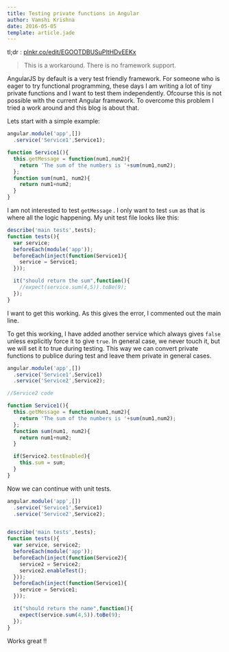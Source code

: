 ```yaml
---
title: Testing private functions in Angular
author: Vamshi Krishna
date: 2016-05-05
template: article.jade
---
```

tl;dr : [plnkr.co/edit/EGOOTDBUSuPltHDvEEKx](https://plnkr.co/edit/EGOOTDBUSuPltHDvEEKx?p=preview)

>This is a workaround. There is no framework support.


AngularJS by default is a very test friendly framework. For someone who is eager to try functional programming, these days I am writing a lot of tiny private functions and I want to test them independently. Ofcourse this is not possible with the current Angular framework. To overcome this problem I tried a work around and this blog is about that.

Lets start with a simple example:

```js
angular.module('app',[])
  .service('Service1',Service1);

function Service1(){
  this.getMessage = function(num1,num2){
    return 'The sum of the numbers is '+sum(num1,num2);
  };
  function sum(num1, num2){
    return num1+num2;
  }
}
```

I am not interested to test `getMessage` . I only want to test `sum` as that is where all the logic happening. My unit test file looks like this:

```js
describe('main tests',tests);
function tests(){
  var service;
  beforeEach(module('app'));
  beforeEach(inject(function(Service1){
    service = Service1;
  }));

  it("should return the sum",function(){
    //expect(service.sum(4,5)).toBe(9);
  });
}
```

I want to get this working. As this gives the error, I commented out the main line.

To get this working, I have added another service which always gives `false` unless explicitly force it to give `true`. In general case, we never touch it, but we will set it to true during testing. This way we can convert private functions to publice during test and leave them private in general cases.

```js
angular.module('app',[])
  .service('Service1',Service1)
  .service('Service2',Service2);

//Service2 code

function Service1(){
  this.getMessage = function(num1,num2){
    return 'The sum of the numbers is '+sum(num1,num2);
  };
  function sum(num1, num2){
    return num1+num2;
  }

  if(Service2.testEnabled){
    this.sum = sum;
  }
}
```

Now we can continue with unit tests.

```js
angular.module('app',[])
  .service('Service1',Service1)
  .service('Service2',Service2);


describe('main tests',tests);
function tests(){
  var service, service2;
  beforeEach(module('app'));
  beforeEach(inject(function(Service2){
    service2 = Service2;
    service2.enableTest();
  }));
  beforeEach(inject(function(Service1){
    service = Service1;
  }));

  it("should return the name",function(){
    expect(service.sum(4,5)).toBe(9);
  });
}
```

Works great !!
